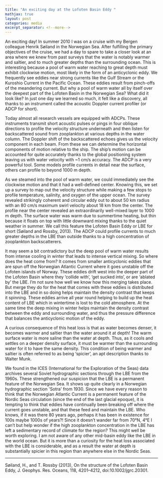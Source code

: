 ```yaml
---
title: "An exciting day at the Lofoten Basin Eddy "
mathjax: true
layout: post
categories: media
excerpt_separator: <!--more-->
---
```


An exciting day! In summer 2010 I was on a cruise with my Bergen colleague Henrik Søiland in the Norwegian Sea. After fulfilling the primary objectives of the cruise, we had a day to spare to take a closer look at an area where we knew from past surveys that the water is notably warmer and saltier, and to much greater depths than the surrounding ocean. This is interesting because a pool of warm water reaching to great depth must exhibit clockwise motion, most likely in the form of an anticyclonic eddy. We frequently see eddies near strong currents like the Gulf Stream or the Kuroshio Current in the Pacific Ocean. These eddies result from pinch-offs of the meandering current. But why a pool of warm water all by itself over the deepest part of the Lofoten Basin in the Norwegian Sea? What did it look like? In just one day we learned so much, it felt like a discovery, all thanks to an instrument called the acoustic Doppler current profiler (or ADCP for short).
<!--more-->

Today almost all research vessels are equipped with ADCPs. These instruments transmit short acoustic pulses or pings in four oblique directions to profile the velocity structure underneath and then listen for backscattered sound from zooplankton at various depths in the water column. The Doppler shift of the backscattered echoes gives us the velocity component in each beam. From these we can determine the horizontal components of motion relative to the ship. The ship’s motion can be accounted for quite accurately thanks to the global positioning system leaving us with water velocity with ~1 cm/s accuracy. The ADCP is a very powerful tool. Some models profile currents in detail near the surface, others can profile to beyond 1000 m depth. 

As we steamed into the pool of warm water, we could immediately see the clockwise motion and that it had a well-defined center. Knowing this, we set up a survey to map out the velocity structure while making a few stops to profile temperature, salinity, and oxygen of the upper ocean. The survey revealed strikingly coherent and circular eddy out to about 50 km radius with an 80 cm/s maximum swirl velocity about 18 km from the center. The profile near the center revealed an extraordinarily well-mixed layer to 1000 m depth. The surface water was warm due to summertime heating, but thin because it floats on top with little downward mixing thanks to the quiet weather in summer. We call this feature the Lofoten Basin Eddy or LBE for short (Søiland and Rossby, 2013). The ADCP could profile currents to much greater depths in the LBE than outside thanks to a high concentration of zooplankton backscatterers.

It may seem a bit contradictory but the deep pool of warm water results from intense cooling in winter that leads to intense vertical mixing. So where does the heat come from? It comes from smaller anticyclonic eddies that are spun off the Norwegian Atlantic Current where it goes unstable off the Lofoten islands of Norway. These eddies drift west into the deeper part of the Lofoten Basin where they ‘collide with’, ‘get sucked into’, or are ‘ablated by’ the LBE. I’m not sure how well we know how this merging takes place. But merge they do for the heat that comes with these eddies is distributed into the LBE and in so doing helps maintain the density contrast that keeps it spinning. These eddies arrive all year round helping to build up the heat content of LBE which in wintertime is lost to the cold atmosphere. At the same time the deep mixing in winter helps maintain the density contrast between the eddy and surrounding water, and thus the pressure difference that balances the anticyclonic motion of the eddy. 

A curious consequence of this heat loss is that as water becomes denser, it becomes warmer and saltier than the water around it at depth! The warm surface water is more saline than the water at depth. Thus, as it cools and settles on a deeper density surface, it must be warmer than the surrounding water for it to have the same density. This condition of being warmer and saltier is often referred to as being ‘spicier’, an apt description thanks to Walter Munk.

We found in the ICES (International for the Exploration of the Seas) data archives several Soviet hydrographic sections through the LBE from the 1960s. These strengthened our suspicion that the LBE is a permanent feature of the Norwegian Sea. It shows up quite clearly in a Norwegian hydrographic section 'Sotra' from 1930. Since we have every reason to think that the Norwegian Atlantic Current is a permanent feature of the Nordic Seas circulation (since the end of the last glacial epoque), it is tempting to think that eddies have continually been breaking off where the current goes unstable, and that these feed and maintain the LBE. Who knows, if it was there 80 years ago, perhaps it has been in existence for 100s maybe 1000s of years?! Since it doesn’t wander far from 70°N, 4°E I can’t but help wonder if the high zooplankton concentration in the LBE has left a sedimentary record of cliimate for the region? This might well be worth exploring. I am not aware of any other mid-basin eddy like the LBE in the world ocean. But it is more than a curiosity for the heat loss associated with the LBE is considerable, and as a result the water at depth is substantially spicier in this region than anywhere else in the Nordic Seas.  

- - - - -
Søiland, H., and T. Rossby (2013), On the structure of the Lofoten Basin Eddy, J. Geophys. Res. Oceans, 118, 4201–4212, doi:10.1002/jgrc.20301.
